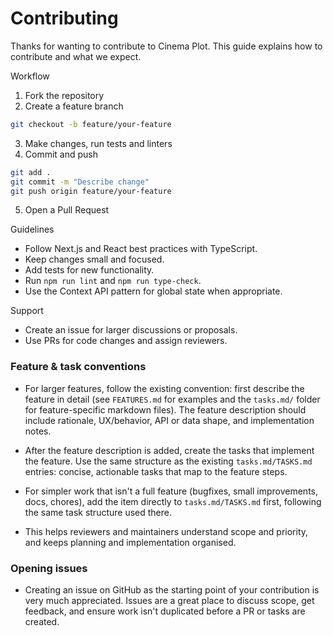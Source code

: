 # Contributing

Thanks for wanting to contribute to Cinema Plot. This guide explains how to contribute and what we expect.

Workflow

1. Fork the repository
2. Create a feature branch

```bash
git checkout -b feature/your-feature
```

3. Make changes, run tests and linters
4. Commit and push

```bash
git add .
git commit -m "Describe change"
git push origin feature/your-feature
```

5. Open a Pull Request

Guidelines

- Follow Next.js and React best practices with TypeScript.
- Keep changes small and focused.
- Add tests for new functionality.
- Run `npm run lint` and `npm run type-check`.
- Use the Context API pattern for global state when appropriate.

Support

- Create an issue for larger discussions or proposals.
- Use PRs for code changes and assign reviewers.

### Feature & task conventions

- For larger features, follow the existing convention: first describe the feature in detail (see `FEATURES.md` for examples and the `tasks.md/` folder for feature-specific markdown files). The feature description should include rationale, UX/behavior, API or data shape, and implementation notes.
- After the feature description is added, create the tasks that implement the feature. Use the same structure as the existing `tasks.md/TASKS.md` entries: concise, actionable tasks that map to the feature steps.
- For simpler work that isn't a full feature (bugfixes, small improvements, docs, chores), add the item directly to `tasks.md/TASKS.md` first, following the same task structure used there.

- This helps reviewers and maintainers understand scope and priority, and keeps planning and implementation organised.

### Opening issues

- Creating an issue on GitHub as the starting point of your contribution is very much appreciated. Issues are a great place to discuss scope, get feedback, and ensure work isn't duplicated before a PR or tasks are created.
